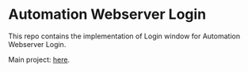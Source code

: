 # Automation Webserver Login
This repo contains the implementation of Login window for Automation Webserver Login.

Main project: [here]([url](https://github.com/uynkhanh1505/AutomationWebServer)).

